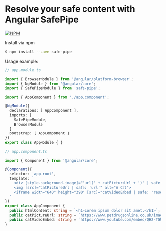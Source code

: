 # Resolve your safe content with Angular SafePipe

[![NPM](https://nodei.co/npm/safe-pipe.png?downloads=true)](https://nodei.co/npm/safe-pipe/)

Install via npm

```bash
$ npm install --save safe-pipe
```

Usage example:

```ts
// app.module.ts

import { BrowserModule } from '@angular/platform-browser';
import { NgModule } from '@angular/core';
import { SafePipeModule } from 'safe-pipe';

import { AppComponent } from './app.component';

@NgModule({
  declarations: [ AppComponent ],
  imports: [
    SafePipeModule,
    BrowserModule
  ]
  bootstrap: [ AppComponent ]
})
export class AppModule { }

// app.component.ts

import { Component } from '@angular/core';

@Component({
  selector: 'app-root',
  template: `
    <div [style.background-image]="'url(' + catPictureUrl + ')' | safe: 'style'"></div>
    <img [src]="catPictureUrl | safe: 'url'" alt="A Cat">
    <iframe width="640" height="390" [src]="catVideoEmbed | safe: 'resourceUrl'"></iframe>
  `
})
export class AppComponent {
  public htmlContent: string = `<h1>Lorem ipsum dolor sit amet.</h1>`;
  public catPictureUrl: string = `https://www.petdrugsonline.co.uk/images/page-headers/cats-master-header`;
  public catVideoEmbed: string = `https://www.youtube.com/embed/QH2-TGUlwu4"`;
}
```
